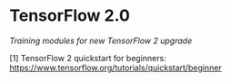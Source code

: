 # TensorFlow 2.0

_Training modules for new TensorFlow 2 upgrade_

[1] TensorFlow 2 quickstart for beginners: https://www.tensorflow.org/tutorials/quickstart/beginner